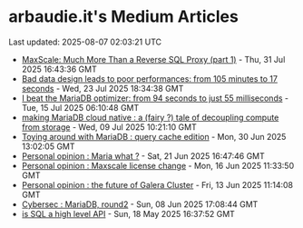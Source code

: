 # arbaudie.it's Medium Articles

Last updated: 2025-08-07 02:03:21 UTC

- [MaxScale: Much More Than a Reverse SQL Proxy (part 1)](articles/maxscale-much-more-than-a-reverse-sql-proxy-part-1.md) - Thu, 31 Jul 2025 16:43:36 GMT
- [Bad data design leads to poor performances: from 105 minutes to 17 seconds](articles/bad-data-design-leads-to-poor-performances-from-105-minutes-to-17-seconds.md) - Wed, 23 Jul 2025 18:34:38 GMT
- [I beat the MariaDB optimizer: from  94 seconds to just 55 milliseconds](articles/i-beat-the-mariadb-optimizer-from-94-seconds-to-just-55-milliseconds.md) - Tue, 15 Jul 2025 06:10:48 GMT
- [making MariaDB cloud native : a (fairy ?) tale of decoupling compute from storage](articles/making-mariadb-cloud-native-a-fairy-tale-of-decoupling-compute-from-storage.md) - Wed, 09 Jul 2025 10:21:10 GMT
- [Toying around with MariaDB : query cache edition](articles/toying-around-with-mariadb-query-cache-edition.md) - Mon, 30 Jun 2025 13:02:05 GMT
- [Personal opinion : Maria what ?](articles/personal-opinion-maria-what.md) - Sat, 21 Jun 2025 16:47:46 GMT
- [Personal opinion : Maxscale license change](articles/personal-opinion-maxscale-license-change.md) - Mon, 16 Jun 2025 11:33:50 GMT
- [Personal opinion : the future of Galera Cluster](articles/personal-opinion-the-future-of-galera-cluster.md) - Fri, 13 Jun 2025 11:14:08 GMT
- [Cybersec : MariaDB, round2](articles/cybersec-mariadb-round2.md) - Sun, 08 Jun 2025 17:08:44 GMT
- [is SQL a high level API](articles/is-sql-a-high-level-api.md) - Sun, 18 May 2025 16:37:52 GMT
